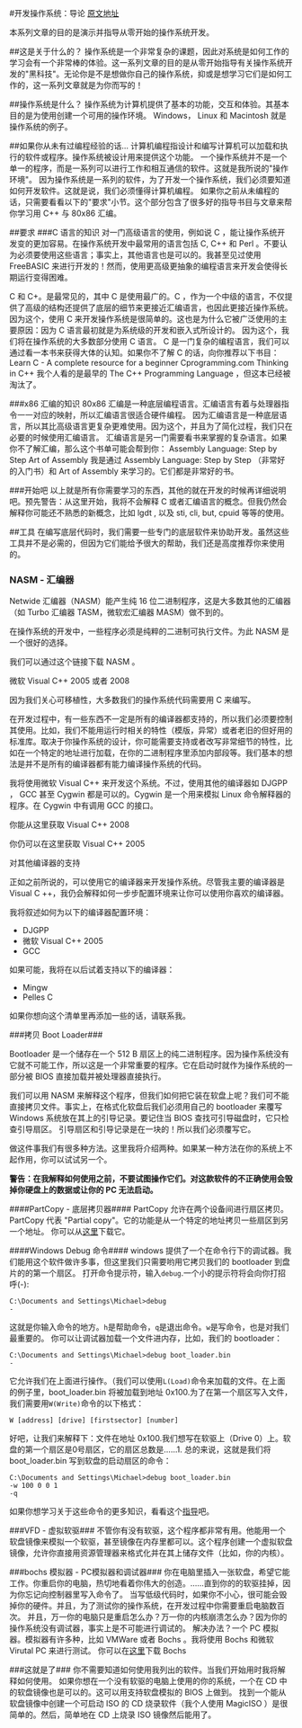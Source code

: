 #开发操作系统：导论
[原文地址](http://www.brokenthorn.com/Resources/OSDev1.html)

本系列文章的目的是演示并指导从零开始的操作系统开发。

##这是关于什么的？
操作系统是一个非常复杂的课题，因此对系统是如何工作的学习会有一个非常棒的体验。这一系列文章的目的是从零开始指导有关操作系统开发的"黑科技"。无论你是不是想做你自己的操作系统，抑或是想学习它们是如何工作的，这一系列文章就是为你而写的！

##操作系统是什么？
操作系统为计算机提供了基本的功能，交互和体验。其基本目的是为使用创建一个可用的操作环境。
Windows， Linux 和 Macintosh 就是操作系统的例子。

##如果你从未有过编程经验的话...
计算机编程指设计和编写计算机可以加载和执行的软件或程序。操作系统被设计用来提供这个功能。
一个操作系统并不是一个单一的程序，而是一系列可以进行工作和相互通信的软件。这就是我所说的"操作环境"。
因为操作系统是一系列的软件，为了开发一个操作系统，我们必须要知道如何开发软件。这就是说，我们必须懂得计算机编程。
如果你之前从未编程的话，只需要看看以下的"要求"小节。这个部分包含了很多好的指导书目与文章来帮你学习用 C++ 与 80x86 汇编。

##要求
###C 语言的知识
对一门高级语言的使用，例如说 C ，能让操作系统开发变的更加容易。在操作系统开发中最常用的语言包括 C, C++ 和 Perl 。不要认为必须要使用这些语言；事实上，其他语言也是可以的。我甚至见过使用 FreeBASIC 来进行开发的！然而，使用更高级更抽象的编程语言来开发会使得长期运行变得困难。

C 和 C+。是最常见的，其中 C 是使用最广的。C ，作为一个中级的语言，不仅提供了高级的结构还提供了底层的细节来更接近汇编语言，也因此更接近操作系统。因为这个，使用 C 来开发操作系统是很简单的。这也是为什么它被广泛使用的主要原因：因为 C 语言最初就是为系统级的开发和嵌入式所设计的。
因为这个，我们将在操作系统的大多数部分使用 C 语言。
C 是一门复杂的编程语言，我们可以通过看一本书来获得大体的认知。如果你不了解 C 的话，向你推荐以下书目：
Learn C - A complete resource for a beginner
Cprogramming.com
Thinking in C++
我个人看的是最早的 The C++ Programming Language ，但这本已经被淘汰了。

###x86 汇编的知识
80x86 汇编是一种底层编程语言。汇编语言有着与处理器指令一一对应的映射，所以汇编语言很适合硬件编程。
因为汇编语言是一种底层语言，所以其比高级语言更复杂更难使用。因为这个，并且为了简化过程，我们只在必要的时候使用汇编语言。
汇编语言是另一门需要看书来掌握的复杂语言。如果你不了解汇编，那么这个书单可能会帮到你：
Assembly Language: Step by Step
Art of Assembly
我是通过 Assembly Language: Step by Step （非常好的入门书）和 Art of Assembly 来学习的。它们都是非常好的书。

###开始吧
以上就是所有你需要学习的东西，其他的就在开发的时候再详细说明吧。预先警告：从这里开始，我将不会解释 C 或者汇编语言的概念。但我仍然会解释你可能还不熟悉的新概念，比如 lgdt , 以及 sti, cli, but, cpuid 等等的使用。


##工具
在编写底层代码时，我们需要一些专门的底层软件来协助开发。虽然这些工具并不是必需的，但因为它们能给予很大的帮助，我们还是高度推荐你来使用的。

### NASM - 汇编器
Netwide 汇编器（NASM）能产生纯 16 位二进制程序，这是大多数其他的汇编器（如 Turbo 汇编器 TASM，微软宏汇编器 MASM）做不到的。

在操作系统的开发中，一些程序必须是纯粹的二进制可执行文件。为此 NASM 是一个很好的选择。

我们可以通过这个链接下载 NASM 。

微软 Visual C++ 2005 或者 2008

因为我们关心可移植性，大多数我们的操作系统代码需要用 C 来编写。

在开发过程中，有一些东西不一定是所有的编译器都支持的，所以我们必须要控制其使用。比如，我们不能用运行时相关的特性（模版，异常）或者老旧的但好用的标准库。取决于你操作系统的设计，你可能需要支持或者改写非常细节的特性，比如在一个特定的地址进行加载，在你的二进制程序里添加内部段等。我们基本的想法是并不是所有的编译器都有能力编译操作系统的代码。

我将使用微软 Visual C++ 来开发这个系统。不过，使用其他的编译器如 DJGPP ， GCC 甚至 Cygwin 都是可以的。Cygwin 是一个用来模拟 Linux 命令解释器的程序。在 Cygwin 中有调用 GCC 的接口。

你能从这里获取 Visual C++ 2008

你仍可以在这里获取 Visual C++ 2005

对其他编译器的支持

正如之前所说的，可以使用它的编译器来开发操作系统。尽管我主要的编译器是 Visual C
++，我仍会解释如何一步步配置环境来让你可以使用你喜欢的编译器。

我将叙述如何为以下的编译器配置环境：

* DJGPP
* 微软 Visual C++ 2005
* GCC

如果可能，我将在以后试着支持以下的编译器：
* Mingw
* Pelles C

如果你想向这个清单里再添加一些的话，请联系我。


###拷贝 Boot Loader###

Bootloader 是一个储存在一个 512 B 扇区上的纯二进制程序。因为操作系统没有它就不可能工作，所以这是一个非常重要的程序。它在启动时就作为操作系统的一部分被 BIOS 直接加载并被处理器直接执行。

我们可以用 NASM 来解释这个程序，但我们如何把它装在软盘上呢？我们可不能直接拷贝文件。事实上，在格式化软盘后我们必须用自己的 bootloader 来覆写 Windows 系统放在其上的引导记录。要记住当 BIOS 查找可引导磁盘时，它只检查引导扇区。 引导扇区和引导记录是在一块的！所以我们必须覆写它。

做这件事我们有很多种方法。这里我将介绍两种。如果某一种方法在你的系统上不起作用，你可以试试另一个。

**警告：在我解释如何使用之前，不要试图操作它们。对这款软件的不正确使用会毁掉你硬盘上的数据或让你的 PC 无法启动。**

####PartCopy - 底层拷贝器####
PartCopy 允许在两个设备间进行扇区拷贝。PartCopy 代表 "Partial copy"。它的功能是从一个特定的地址拷贝一些扇区到另一个地址。
你可以从[这里](http://www.brokenthorn.com/Resources/Programs/pcopy02.zip)下载它。

####Windows Debug 命令####
windows 提供了一个在命令行下的调试器。我们能用这个软件做许多事，但这里我们只需要哟用它拷贝我们的 bootloader 到盘片的的第一个扇区。
打开命令提示符，输入`debug`.一个小的提示符将会向你打招呼(-):
```
C:\Documents and Settings\Michael>debug
-
```
这就是你输入命令的地方。`h`是帮助命令，`q`是退出命令。`w`是写命令，也是对我们最重要的。
你可以让调试器加载一个文件进内存，比如，我们的 bootloader：
```
C:\Documents and Settings\Michael>debug boot_loader.bin
-
```
它允许我们在上面进行操作。（我们可以使用`L(Load)`命令来加载的文件。在上面的例子里，boot_loader.bin 将被加载到地址 0x100.为了在第一个扇区写入文件，我们需要用`W(Write)`命令的以下格式：
```
W [address] [drive] [firstsector] [number]
```
好吧，让我们来解释下：文件在地址 0x100.我们想写在软驱上（Drive 0）上。软盘的第一个扇区是0号扇区，它的扇区总数是……1.
总的来说，这就是我们将 boot_loader.bin 写到软盘的启动扇区的命令：
```
C:\Documents and Settings\Michael>debug boot_loader.bin
-w 100 0 0 1
-q
```
如果你想学习关于这些命令的更多知识，看看这个[指导](http://mirror.href.com/thestarman/asm/debug/debug.htm)吧。

###VFD - 虚拟软驱###
不管你有没有软驱，这个程序都非常有用。他能用一个软盘镜像来模拟一个软驱，甚至镜像在内存里都可以。这个程序创建一个虚拟软盘镜像，允许你直接用资源管理器来格式化并在其上储存文件（比如，你的内核）。

###bochs 模拟器 - PC模拟器和调试器###
你在电脑里插入一张软盘，希望它能工作。你重启你的电脑，热切地看着你伟大的创造。……直到你的的软驱挂掉，因为你忘记向控制器里写入命令了。
当写低级代码时，如果你不小心，很可能会毁掉你的硬件。并且，为了测试你的操作系统，在开发过程中你需要重启电脑数百次。
并且，万一你的电脑只是重启怎么办？万一你的内核崩溃怎么办？因为你的操作系统没有调试器，事实上是不可能进行调试的。
解决办法？一个 PC 模拟器。模拟器有许多种，比如 VMWare 或者 Bochs 。我将使用 Bochs 和微软 Virutal PC 来进行测试。
你可以在[这里](http://bochs.sourceforge.net/)下载 Bochs

###这就是了###
你不需要知道如何使用我列出的软件。当我们开始用时我将解释如何使用。
如果你想在一个没有软驱的电脑上使用的你的系统，一个在 CD 中的软盘镜像也是可以的。这可以用支持软盘模拟的 BIOS 上做到。
找到一个能从软盘镜像中创建一个可启动 ISO 的 CD 烧录软件（我个人使用 MagicISO ）是很简单的。然后，简单地在 CD 上烧录 ISO 镜像然后能用了。
